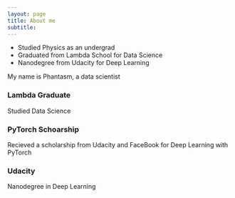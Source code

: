 ```yaml
---
layout: page
title: About me
subtitle:
---
```


- Studied Physics as an undergrad 
- Graduated from Lambda School for Data Science
- Nanodegree from Udacity for Deep Learning

My name is Phantasm, a data scientist 

### Lambda Graduate
Studied Data Science

### PyTorch Schoarship 
Recieved a scholarship from Udacity and FaceBook for Deep Learning with PyTorch

### Udacity
Nanodegree in Deep Learning 
